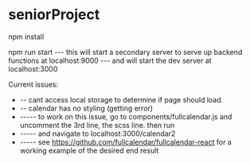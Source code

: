 # seniorProject

npm install 

npm run start
--- this will start a secondary server to serve up backend functions at localhost:9000 
--- and will start the dev server at localhost:3000


Current issues:
- -- cant access local storage to determine if page should load. 
- -- calendar has no styling (getting error) 
- ----- to work on this issue, go to components/fullcalendar.js and uncomment the 3rd line, the scss line. then run 
- ----- and navigate to localhost:3000/calendar2
- ----- see https://github.com/fullcalendar/fullcalendar-react for a working example of the desired end result
